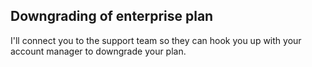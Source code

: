 ## Downgrading of enterprise plan

I'll connect you to the support team so they can hook you up with your account manager to downgrade your plan.
